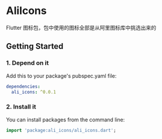# AliIcons

Flutter 图标包，包中使用的图标全部是从阿里图标库中挑选出来的

## Getting Started

### 1. Depend on it
Add this to your package's pubspec.yaml file:
```yaml
dependencies:
  ali_icons: ^0.0.1
```

### 2. Install it
You can install packages from the command line:
```dart
import 'package:ali_icons/ali_icons.dart';
```


